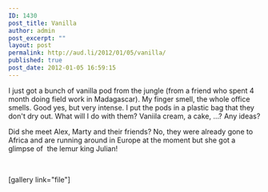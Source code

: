 ```yaml
---
ID: 1430
post_title: Vanilla
author: admin
post_excerpt: ""
layout: post
permalink: http://aud.li/2012/01/05/vanilla/
published: true
post_date: 2012-01-05 16:59:15
---
```

I just got a bunch of vanilla pod from the jungle (from a friend who spent 4 month doing field work in Madagascar). My finger smell, the whole office smells. Good yes, but very intense. I put the pods in a plastic bag that they don't dry out. What will I do with them? Vaniila cream, a cake, ...? Any ideas?

Did she meet Alex, Marty and their friends? No, they were already gone to Africa and are running around in Europe at the moment but she got a glimpse of  the lemur king Julian!

&nbsp;

[gallery link="file"]

&nbsp;

&nbsp;